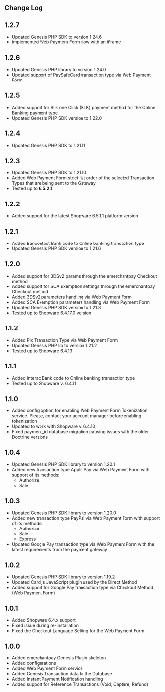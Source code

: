 Change Log
---------------------
__1.2.7__
-----
* Updated Genesis PHP SDK to version 1.24.6
* Implemented Web Payment Form flow with an iFrame

__1.2.6__
-----
* Updated Genesis PHP library to version 1.24.0
* Updated support of PaySafeCard transaction type via Web Payment Form

__1.2.5__
-----
* Added support for Blik one Click (BLK) payment method for the Online Banking payment type
* Updated Genesis PHP SDK version to 1.22.0

__1.2.4__
-----
* Updated Genesis PHP SDK to 1.21.11

__1.2.3__
-----
* Updated Genesis PHP SDK to 1.21.10
* Added Web Payment Form strict list order of the selected Transaction Types that are being sent to the Gateway
* Tested up to __6.5.2.1__

__1.2.2__
-----
* Added support for the latest Shopware 6.5.1.1 platform version

__1.2.1__
-----
* Added Bancontact Bank code to Online banking transaction type
* Updated Genesis PHP SDK version to 1.21.6

__1.2.0__
-----
* Added support for 3DSv2 params through the emerchantpay Checkout method
* Added support for SCA Exemption settings through the emerchantpay Checkout method
* Added 3DSv2 parameters handling via Web Payment Form
* Added SCA Exemption parameters handling via Web Payment Form
* Updated Genesis PHP SDK version to 1.21.3
* Tested up to Shopware 6.4.17.0 version

__1.1.2__
-----
* Added Pix Transaction Type via Web Payment Form
* Updated Genesis PHP lib to version 1.21.2
* Tested up to Shopware 6.4.13

__1.1.1__
-----
* Added Interac Bank code to Online banking transaction type
* Tested up to Shopware v. 6.4.11

__1.1.0__
-----
* Added config option for enabling Web Payment Form Tokenization service. Please, contact your account manager before enabling tokenization
* Updated to work with Shopware v. 6.4.10
* Fixed payment_id database migration causing issues with the older Doctrine versions

__1.0.4__
-----
* Updated Genesis PHP SDK library to version 1.20.1
* Added new transaction type Apple Pay via Web Payment Form with support of its methods:
  * Authorize
  * Sale

__1.0.3__
-----
* Updated Genesis PHP SDK library to version 1.20.0
* Added new transaction type PayPal via Web Payment Form with support of its methods:
    * Authorize
    * Sale
    * Express
* Updated Google Pay transaction type via Web Payment Form with the latest requirements from the payment gateway

__1.0.2__
-----
* Updated Genesis PHP SDK library to version 1.19.2
* Updated Card.js JavaScript plugin used by the Direct Method
* Added support for Google Pay transaction type via Checkout Method (Web Payment Form)

__1.0.1__
-----
* Added Shopware 6.4.x support
* Fixed issue during re-installation
* Fixed the Checkout Language Setting for the Web Payment Form

__1.0.0__
-----
* Added emerchantpay Genesis Plugin skeleton
* Added configurations
* Added Web Payment Form service
* Added Genesis Transaction data to the Database
* Added Instant Payment Notification handling
* Added support for Reference Transactions (Void, Capture, Refund)
